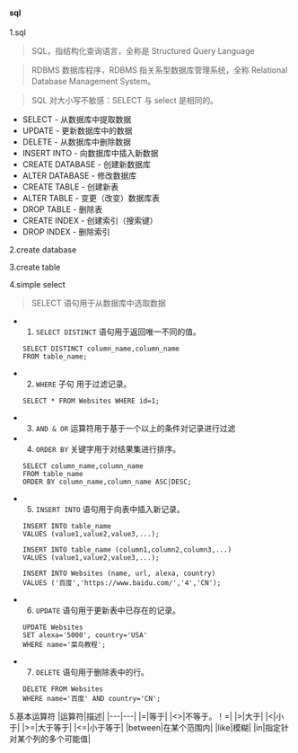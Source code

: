#### sql

1.sql
>SQL，指结构化查询语言，全称是 Structured Query Language

>RDBMS 数据库程序，RDBMS 指关系型数据库管理系统，全称 Relational Database Management System。

>SQL 对大小写不敏感：SELECT 与 select 是相同的。

+ SELECT - 从数据库中提取数据
+ UPDATE - 更新数据库中的数据
+ DELETE - 从数据库中删除数据
+ INSERT INTO - 向数据库中插入新数据
+ CREATE DATABASE - 创建新数据库
+ ALTER DATABASE - 修改数据库
+ CREATE TABLE - 创建新表
+ ALTER TABLE - 变更（改变）数据库表
+ DROP TABLE - 删除表
+ CREATE INDEX - 创建索引（搜索键）
+ DROP INDEX - 删除索引

2.create database


3.create table


4.simple select 
>SELECT 语句用于从数据库中选取数据

+ 1. `SELECT DISTINCT`  语句用于返回唯一不同的值。
    ```
    SELECT DISTINCT column_name,column_name
    FROM table_name;
    ```
+ 2. `WHERE` 子句 用于过滤记录。
    ```
    SELECT * FROM Websites WHERE id=1;
    ```
+ 3. `AND & OR` 运算符用于基于一个以上的条件对记录进行过滤

+ 4. `ORDER BY` 关键字用于对结果集进行排序。
    ```
    SELECT column_name,column_name
    FROM table_name
    ORDER BY column_name,column_name ASC|DESC;
    ```
    
+ 5. `INSERT INTO` 语句用于向表中插入新记录。
    ```
    INSERT INTO table_name
    VALUES (value1,value2,value3,...);
    
    INSERT INTO table_name (column1,column2,column3,...)
    VALUES (value1,value2,value3,...);
    
    INSERT INTO Websites (name, url, alexa, country)
    VALUES ('百度','https://www.baidu.com/','4','CN');
    ```
    
+ 6. `UPDATE` 语句用于更新表中已存在的记录。
    ```
    UPDATE Websites 
    SET alexa='5000', country='USA' 
    WHERE name='菜鸟教程';
    ```

+ 7. `DELETE` 语句用于删除表中的行。
    ```
    DELETE FROM Websites
    WHERE name='百度' AND country='CN';
    ```

5.基本运算符
|运算符|描述|
|---|---|
|=|等于|
|<>|不等于。！=|
|>|大于|
|<|小于|
|>=|大于等于|
|<=|小于等于|
|between|在某个范围内|
|like|模糊|
|in|指定针对某个列的多个可能值|